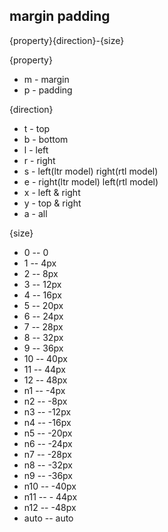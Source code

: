 ## margin padding

{property}{direction}-{size}

{property}
+ m - margin
+ p - padding

{direction}
+ t - top
+ b - bottom
+ l - left
+ r - right
+ s - left(ltr model) right(rtl model)
+ e - right(ltr model) left(rtl model)
+ x - left & right
+ y - top & right
+ a - all

{size}
+ 0 -- 0
+ 1 -- 4px
+ 2 -- 8px
+ 3 -- 12px
+ 4 -- 16px
+ 5 -- 20px
+ 6 -- 24px
+ 7 -- 28px
+ 8 -- 32px
+ 9 -- 36px
+ 10 -- 40px
+ 11 -- 44px
+ 12 -- 48px
+ n1 -- -4px
+ n2 -- -8px
+ n3 -- -12px
+ n4 -- -16px
+ n5 -- -20px
+ n6 -- -24px
+ n7 -- -28px
+ n8 -- -32px
+ n9 -- -36px
+ n10 -- -40px
+ n11 -- - 44px
+ n12 -- -48px
+ auto -- auto

